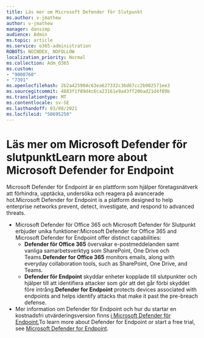 ```yaml
---
title: Läs mer om Microsoft Defender för Slutpunkt
ms.author: v-jmathew
author: v-jmathew
manager: dansimp
audience: Admin
ms.topic: article
ms.service: o365-administration
ROBOTS: NOINDEX, NOFOLLOW
localization_priority: Normal
ms.collection: Adm_O365
ms.custom:
- "9000760"
- "7391"
ms.openlocfilehash: 2b2a425904c63ea627332c36d67cc2b902571ee3
ms.sourcegitcommit: 4883f1f89d4c6ca23161e9a43ff206ad21d4f09b
ms.translationtype: MT
ms.contentlocale: sv-SE
ms.lasthandoff: 03/08/2021
ms.locfileid: "50695250"
---
```

# <a name="learn-more-about-microsoft-defender-for-endpoint"></a><span data-ttu-id="aa741-102">Läs mer om Microsoft Defender för slutpunkt</span><span class="sxs-lookup"><span data-stu-id="aa741-102">Learn more about Microsoft Defender for Endpoint</span></span>

<span data-ttu-id="aa741-103">Microsoft Defender för Endpoint är en plattform som hjälper företagsnätverk att förhindra, upptäcka, undersöka och reagera på avancerade hot.</span><span class="sxs-lookup"><span data-stu-id="aa741-103">Microsoft Defender for Endpoint is a platform designed to help enterprise networks prevent, detect, investigate, and respond to advanced threats.</span></span>

- <span data-ttu-id="aa741-104">Microsoft Defender för Office 365 och Microsoft Defender för Slutpunkt erbjuder unika funktioner:</span><span class="sxs-lookup"><span data-stu-id="aa741-104">Microsoft Defender for Office 365 and Microsoft Defender for Endpoint offer distinct capabilities:</span></span>
  - <span data-ttu-id="aa741-105">**Defender för Office 365** övervakar e-postmeddelanden samt vanliga samarbetsverktyg som SharePoint, One Drive och Teams.</span><span class="sxs-lookup"><span data-stu-id="aa741-105">**Defender for Office 365** monitors emails, along with everyday collaboration tools, such as SharePoint, One Drive, and Teams.</span></span>
  - <span data-ttu-id="aa741-106">**Defender för Endpoint** skyddar enheter kopplade till slutpunkter och hjälper till att identifiera attacker som gör att det går förbi skyddet före intrång.</span><span class="sxs-lookup"><span data-stu-id="aa741-106">**Defender for Endpoint** protects devices associated with endpoints and helps identify attacks that make it past the pre-breach defense.</span></span>
- <span data-ttu-id="aa741-107">Mer information om Defender för Endpoint och hur du startar en kostnadsfri utvärderingsversion finns [i Microsoft Defender för Endpoint.](https://go.microsoft.com/fwlink/?linkid=2094113)</span><span class="sxs-lookup"><span data-stu-id="aa741-107">To learn more about Defender for Endpoint or start a free trial, see [Microsoft Defender for Endpoint](https://go.microsoft.com/fwlink/?linkid=2094113).</span></span>
